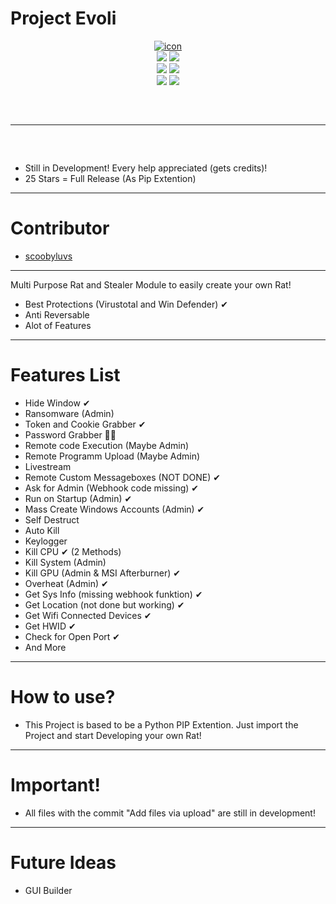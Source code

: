 # Project Evoli
<div align="center">
<a href="https://ibb.co/K2Yfdkh"><img src="https://i.ibb.co/K2Yfdkh/icon.png" alt="icon" border="0" /></a>
</div>
<div align="center">
    <img src="https://img.shields.io/github/languages/top/lopekinz/project-evoli?color=%23000000">
    <img src="https://img.shields.io/github/stars/lopekinz/project-evoli?color=%23000000&logoColor=%23000000">
    <br>
    <img src="https://img.shields.io/github/commit-activity/w/lopekinz/project-evoli?color=%23000000"> 
    <img src="https://img.shields.io/github/last-commit/lopekinz/project-evoli?color=%23000000&logoColor=%23000000">
    <br>
    <img src="https://img.shields.io/github/issues/lopekinz/project-evoli?color=%23000000&logoColor=%23000000">
    <img src="https://img.shields.io/github/issues-closed/lopekinz/project-evoli?color=%23000000&logoColor=%23000000">
    <br>
   
</div>
<hr style="border-radius: 2%; margin-top: 60px; margin-bottom: 60px;" noshade="" size="20" width="100%">

* Still in Development! Every help appreciated (gets credits)! 
* 25 Stars = Full Release (As Pip Extention)
-------------------
# Contributor
* [scoobyluvs](https://github.com/scoobyluvs)
--------------------
Multi Purpose Rat and Stealer Module to easily create your own Rat!
- Best Protections (Virustotal and Win Defender) ✔
- Anti Reversable
- Alot of Features
---------------------------
# Features List
* Hide Window ✔
* Ransomware (Admin)
* Token and Cookie Grabber ✔
* Password Grabber 🤷‍♂️
* Remote code Execution (Maybe Admin)
* Remote Programm Upload (Maybe Admin)
* Livestream
* Remote Custom Messageboxes (NOT DONE) ✔
* Ask for Admin (Webhook code missing) ✔
* Run on Startup (Admin) ✔
* Mass Create Windows Accounts (Admin) ✔
* Self Destruct 
* Auto Kill
* Keylogger
* Kill CPU ✔ (2 Methods)
* Kill System (Admin) 
* Kill GPU (Admin & MSI Afterburner) ✔
* Overheat (Admin) ✔
* Get Sys Info (missing webhook funktion) ✔
* Get Location (not done but working) ✔
* Get Wifi Connected Devices ✔
* Get HWID ✔
* Check for Open Port ✔
* And More
-------------------------
# How to use?
* This Project is based to be a Python PIP Extention. Just import the Project and start Developing your own Rat!
-------------------------
# Important!
* All files with the commit "Add files via upload" are still in development!
-------------------------
# Future Ideas
* GUI Builder
